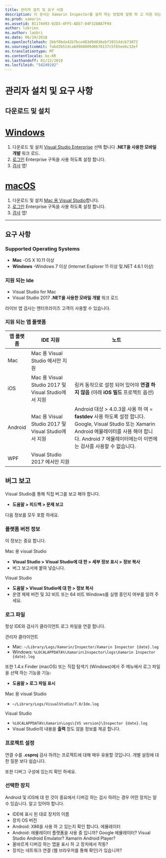 ```yaml
---
title: 관리자 설치 및 요구 사항
description: 이 문서는 Xamarin Inspector를 설치 하는 방법에 설명 하 고 지원 되는 운영 체제, Ide 및 앱 플랫폼에 설명 합니다.
ms.prod: xamarin
ms.assetid: 81174493-02D3-4FF5-AD57-04F3288A7F94
author: lobrien
ms.author: laobri
ms.date: 06/19/2018
ms.openlocfilehash: 2bbf0bda42b7bce483d9d036ebf39314dcb73072
ms.sourcegitcommit: fabd3b51dca6d904009d0670137c5fb5ee6c32ef
ms.translationtype: MT
ms.contentlocale: ko-KR
ms.lasthandoff: 01/12/2019
ms.locfileid: "54249192"
---
```

# <a name="inspector-installation-and-requirements"></a>관리자 설치 및 요구 사항

## <a name="download-and-installation"></a>다운로드 및 설치

# <a name="windowstabwindows"></a>[Windows](#tab/windows)

1. 다운로드 및 설치 [Visual Studio Enterprise](https://visualstudio.microsoft.com/vs/) 선택 합니다 **.NET을 사용한 모바일 개발** 워크 로드.
1. [로그인](https://docs.microsoft.com/visualstudio/ide/signing-in-to-visual-studio) Enterprise 구독을 사용 하도록 설정 합니다.
1. [검사](~/tools/inspector/inspect.md) 앱!

# <a name="macostabmacos"></a>[macOS](#tab/macos)

1. 다운로드 및 설치 [Mac 용 Visual Studio](https://visualstudio.microsoft.com/vs/mac/)합니다.
1. [로그인](https://docs.microsoft.com/visualstudio/mac/activation) Enterprise 구독을 사용 하도록 설정 합니다.
1. [검사](~/tools/inspector/inspect.md) 앱!

-----

## <a name="requirements"></a>요구 사항

### <a name="supported-operating-systems"></a>Supported Operating Systems

- **Mac** -OS X 10.11 이상
- **Windows** -Windows 7 이상 (Internet Explorer 11 이상 및.NET 4.6.1 이상)

### <a name="supported-ides"></a>지원 되는 Ide

- Visual Studio for Mac
- Visual Studio 2017 **.NET을 사용한 모바일 개발** 워크 로드

라이브 앱 검사는 엔터프라이즈 고객이 사용할 수 있습니다.

<a name="supported-platforms" />

### <a name="supported-app-platforms"></a>지원 되는 앱 플랫폼

|앱 플랫폼|IDE 지원|노트|
|--- |--- |--- |
|Mac|Mac 용 Visual Studio 에서만 지원|
|iOS|Mac 용 Visual Studio 2017 및 Visual Studio에서 지원| 링커 동작으로 설정 되어 있어야 **연결 하지 않음** (아래 **iOS 빌드** 프로젝트 옵션) |
|Android|Mac 용 Visual Studio 2017 및 Visual Studio에서 지원|Android 대상 > 4.0.3을 사용 하 여 = **fastdev** 사용 하도록 설정 합니다.<br />Google, Visual Studio 또는 Xamarin Android 에뮬레이터를 사용 해야 합니다. Android 7 에뮬레이터에는이 이번에는 검사를 사용할 수 없습니다.|
|WPF|Visual Studio 2017 에서만 지원|

<a name="reporting-bugs" />

## <a name="reporting-bugs"></a>버그 보고

Visual Studio를 통해 직접 버그를 보고 해야 합니다.

- **도움말 > 피드백 > 문제 보고**

다음 정보를 모두 포함 하세요.

### <a name="platform-version-information"></a>플랫폼 버전 정보

이 정보는 중요 합니다.

Mac 용 visual Studio

- **Visual Studio > Visual Studio에 대 한 > 세부 정보 표시 > 정보 복사**
- 버그 보고서에 붙여 넣습니다.

Visual Studio

- **도움말 > Visual Studio에 대 한 > 정보 복사**
- 운영 체제 버전 및 32 비트 또는 64 비트 Windows를 실행 중인지 여부를 알려 주세요.

### <a name="log-files"></a>로그 파일

항상 IDE와 검사기 클라이언트 로그 파일을 연결 합니다.

관리자 클라이언트

- Mac: `~/Library/Logs/Xamarin/Inspector/Xamarin Inspector {date}.log`
- Windows: `%LOCALAPPDATA%\Xamarin\Inspector\logs\Xamarin Inspector {date}.log`

또한 1.4.x Finder (macOS) 또는 직접 탐색기 (Windows)에서 주 메뉴에서 로그 파일을 선택 하는 기능을 기능:

- **도움말 > 로그 파일 표시**

Mac 용 visual Studio

- `~/Library/Logs/VisualStudio/7.0/Ide.log`

Visual Studio

- `%LOCALAPPDATA%\Xamarin\Logs\{VS version}\Inspector {date}.log`
- Visual Studio의 내용을 **출력** 창도 않을 정보를 제공 합니다.

### <a name="project-settings"></a>프로젝트 설정

연결 수를 **.csproj** 검사 하려는 프로젝트에 대해 매우 유용할 것입니다. 개별 설정에 대 한 질문 보다 쉽습니다.

또한 디버그 구성에 있는지 확인 하세요.

### <a name="selected-devices"></a>선택한 장치

Android 및 iOS에 대 한 것이 중요에서 디버깅 하는 검사 하려는 경우 어떤 장치는 알 수 있습니다. 알고 있어야 합니다.

- IDE에 표시 된 대로 장치의 이름
- 장치 OS 버전
- Android: X86을 사용 하 고 있는지 확인 합니다. 에뮬레이터
- Android: 에뮬레이터 플랫폼을 사용 중 입니까? Google 에뮬레이터? Visual Studio Android Emulator? Xamarin Android Player?
- 올바르게 디버깅 하는 앱을 표시 하 고 장치에서 작동?
- 장치는 네트워크 연결 (웹 브라우저를 통해 확인)가 있습니까?

[client-bugs]: https://github.com/Microsoft/workbooks/issues/new
